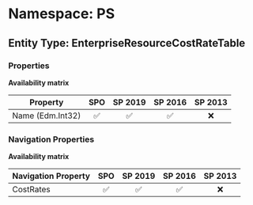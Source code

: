 # Namespace: PS

## Entity Type: EnterpriseResourceCostRateTable

### Properties

**Availability matrix**

Property | SPO | SP 2019 | SP 2016 | SP 2013
----------|:---:|:-------:|:-------:|:-------:
Name (Edm.Int32) | ✅ | ✅ | ✅ | ❌

### Navigation Properties

**Availability matrix**

Navigation Property | SPO | SP 2019 | SP 2016 | SP 2013
----------|:---:|:-------:|:-------:|:-------:
CostRates | ✅ | ✅ | ✅ | ❌